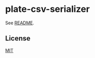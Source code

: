 # plate-csv-serializer

See [README](https://github.com/udecode/plate).

## License

[MIT](../../../LICENSE)
